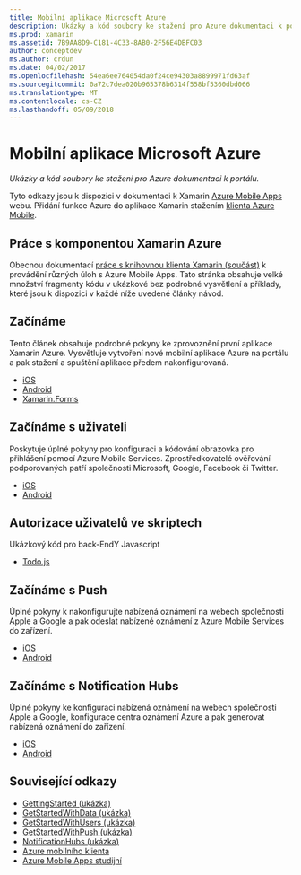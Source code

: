 ```yaml
---
title: Mobilní aplikace Microsoft Azure
description: Ukázky a kód soubory ke stažení pro Azure dokumentaci k portálu.
ms.prod: xamarin
ms.assetid: 7B9AA8D9-C181-4C33-8AB0-2F56E4DBFC03
author: conceptdev
ms.author: crdun
ms.date: 04/02/2017
ms.openlocfilehash: 54ea6ee764054da0f24ce94303a8899971fd63af
ms.sourcegitcommit: 0a72c7dea020b965378b6314f558bf5360dbd066
ms.translationtype: MT
ms.contentlocale: cs-CZ
ms.lasthandoff: 05/09/2018
---
```

# <a name="microsoft-azure-mobile-apps"></a>Mobilní aplikace Microsoft Azure

_Ukázky a kód soubory ke stažení pro Azure dokumentaci k portálu._

<!--
NOTE TO AUTHORS: this page is referenced from
http://azure.microsoft.com/develop/mobile/xamarin/
as https://developer.xamarin.com/guides/cross-platform/data-cloud/mobile-services/
A redirect has been put in place to /mobile-apps/ HOWEVER the /Resources/ .ZIP files are still located in /mobile-services/ so that the following permalinks don't break

The ZIPs in /Resources/ are also referenced by inbound links
Getting Started  http://go.microsoft.com/fwlink/p/?LinkId=331359
Get started with data   http://go.microsoft.com/fwlink/p/?LinkId=331302
Get started with push   http://go.microsoft.com/fwlink/p/?LinkId=331303
Get started with authentication http://go.microsoft.com/fwlink/p/?LinkId=331328
Get started with Notification Hubs  http://go.microsoft.com/fwlink/p/?LinkId=331329
Validate and modify data    http://go.microsoft.com/fwlink/p/?LinkId=331330
-->


Tyto odkazy jsou k dispozici v dokumentaci k Xamarin [Azure Mobile Apps](https://docs.microsoft.com/azure/app-service-mobile/) webu.
Přidání funkce Azure do aplikace Xamarin stažením [klienta Azure Mobile](https://www.nuget.org/packages/Microsoft.Azure.Mobile.Client/).

## <a name="working-with-the-xamarin-azure-component"></a>Práce s komponentou Xamarin Azure

Obecnou dokumentací [práce s knihovnou klienta Xamarin (součást)](https://docs.microsoft.com/azure/app-service-mobile/app-service-mobile-dotnet-how-to-use-client-library) k provádění různých úloh s Azure Mobile Apps. Tato stránka obsahuje velké množství fragmenty kódu v ukázkové bez podrobné vysvětlení a příklady, které jsou k dispozici v každé níže uvedené články návod.

## <a name="getting-started"></a>Začínáme

Tento článek obsahuje podrobné pokyny ke zprovoznění první aplikace Xamarin Azure.
Vysvětluje vytvoření nové mobilní aplikace Azure na portálu a pak stažení a spuštění aplikace předem nakonfigurovaná.

-  [iOS](https://docs.microsoft.com/azure/app-service-mobile/app-service-mobile-xamarin-ios-get-started/)
-  [Android](https://docs.microsoft.com/azure/app-service-mobile/app-service-mobile-xamarin-android-get-started/)
-  [Xamarin.Forms](https://docs.microsoft.com/azure/app-service-mobile/app-service-mobile-xamarin-forms-get-started)

<!--
## Validate, Modify and Augment Data in Scripts

Demonstrates how to add server-side scripts to Azure Mobile Services data tables to implement server-side validation and other functionality.

-  [iOS](https://azure.microsoft.com/documentation/articles/mobile-services-dotnet-how-to-use-client-library/#errors)
-  [Android](https://azure.microsoft.com/documentation/articles/mobile-services-dotnet-how-to-use-client-library/#errors)
-->

<!--
## Add Paging to Data

A quick example of paging large sets of data using Skip() and Take().

-  [iOS](https://azure.microsoft.com/documentation/articles/mobile-services-dotnet-how-to-use-client-library/#paging)
-  [Android](https://azure.microsoft.com/documentation/articles/mobile-services-dotnet-how-to-use-client-library/#paging)
-->

## <a name="get-started-with-users"></a>Začínáme s uživateli

Poskytuje úplné pokyny pro konfiguraci a kódování obrazovka pro přihlášení pomocí Azure Mobile Services. Zprostředkovatelé ověřování podporovaných patří společnosti Microsoft, Google, Facebook či Twitter.

-  [iOS](https://azure.microsoft.com/documentation/articles/app-service-mobile-xamarin-ios-get-started-users/)
-  [Android](https://azure.microsoft.com/documentation/articles/app-service-mobile-xamarin-android-get-started-users/)


## <a name="authorize-users-in-scripts"></a>Autorizace uživatelů ve skriptech

Ukázkový kód pro back-EndY Javascript

-  [Todo.js](https://github.com/Azure/azure-mobile-apps-node/blob/master/samples/personal-table/tables/TodoItem.js#L38)


## <a name="get-started-with-push"></a>Začínáme s Push

Úplné pokyny k nakonfigurujte nabízená oznámení na webech společnosti Apple a Google a pak odeslat nabízené oznámení z Azure Mobile Services do zařízení.

-  [iOS](https://docs.microsoft.com/azure/app-service-mobile/app-service-mobile-xamarin-ios-get-started-push)
-  [Android](https://docs.microsoft.com/azure/app-service-mobile/app-service-mobile-xamarin-android-get-started-push)


## <a name="get-started-with-notification-hubs"></a>Začínáme s Notification Hubs

Úplné pokyny ke konfiguraci nabízená oznámení na webech společnosti Apple a Google, konfigurace centra oznámení Azure a pak generovat nabízená oznámení do zařízení.

-  [iOS](https://docs.microsoft.com/azure/notification-hubs/xamarin-notification-hubs-ios-push-notification-apns-get-started)
-  [Android](https://docs.microsoft.com/azure/notification-hubs/xamarin-notification-hubs-push-notifications-android-gcm)



## <a name="related-links"></a>Související odkazy

- [GettingStarted (ukázka)](https://github.com/xamarin/mobile-samples/tree/master/Azure/GettingStarted)
- [GetStartedWithData (ukázka)](https://github.com/xamarin/mobile-samples/tree/master/Azure/GetStartedWithData)
- [GetStartedWithUsers (ukázka)](https://github.com/xamarin/mobile-samples/tree/master/Azure/GetStartedWithUsers)
- [GetStartedWithPush (ukázka)](https://github.com/xamarin/mobile-samples/tree/master/Azure/GetStartedWithPush)
- [NotificationHubs (ukázka)](https://github.com/xamarin/mobile-samples/tree/master/Azure/NotificationHubs)
- [Azure mobilního klienta](https://www.nuget.org/packages/Microsoft.Azure.Mobile.Client/)
- [Azure Mobile Apps studijní](https://azure.microsoft.com/documentation/learning-paths/appservice-mobileapps/)

<!--
- [ValidateModifyData (sample)](https://github.com/xamarin/mobile-samples/tree/master/Azure/ValidateModifyData)
-->

